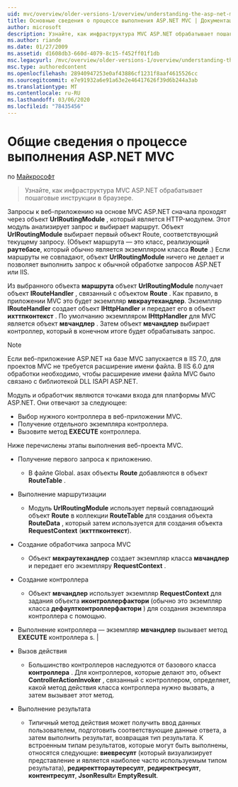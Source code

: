 ```yaml
---
uid: mvc/overview/older-versions-1/overview/understanding-the-asp-net-mvc-execution-process
title: Основные сведения о процессе выполнения ASP.NET MVC | Документация Майкрософт
author: microsoft
description: Узнайте, как инфраструктура MVC ASP.NET обрабатывает пошаговые инструкции в браузере.
ms.author: riande
ms.date: 01/27/2009
ms.assetid: d1608db3-660d-4079-8c15-f452ff01f1db
msc.legacyurl: /mvc/overview/older-versions-1/overview/understanding-the-asp-net-mvc-execution-process
msc.type: authoredcontent
ms.openlocfilehash: 28940947253e0af43886cf1231f8aaf4615526cc
ms.sourcegitcommit: e7e91932a6e91a63e2e46417626f39d6b244a3ab
ms.translationtype: MT
ms.contentlocale: ru-RU
ms.lasthandoff: 03/06/2020
ms.locfileid: "78435456"
---
```

# <a name="understanding-the-aspnet-mvc-execution-process"></a>Общие сведения о процессе выполнения ASP.NET MVC

по [Майкрософт](https://github.com/microsoft)

> Узнайте, как инфраструктура MVC ASP.NET обрабатывает пошаговые инструкции в браузере.

Запросы к веб-приложению на основе MVC ASP.NET сначала проходят через объект **UrlRoutingModule** , который является HTTP-модулем. Этот модуль анализирует запрос и выбирает маршрут. Объект **UrlRoutingModule** выбирает первый объект Route, соответствующий текущему запросу. (Объект маршрута — это класс, реализующий **раутебасе**, который обычно является экземпляром класса **Route** .) Если маршруты не совпадают, объект **UrlRoutingModule** ничего не делает и позволяет выполнить запрос к обычной обработке запросов ASP.NET или IIS.

Из выбранного объекта **маршрута** объект **UrlRoutingModule** получает объект **IRouteHandler** , связанный с объектом **Route** . Как правило, в приложении MVC это будет экземпляр **мвкраутехандлер**. Экземпляр **IRouteHandler** создает объект **IHttpHandler** и передает его в объект **ихттпконтекст** . По умолчанию экземпляром **IHttpHandler** для MVC является объект **мвчандлер** . Затем объект **мвчандлер** выбирает контроллер, который в конечном итоге будет обрабатывать запрос.

> [!NOTE]
> Если веб-приложение ASP.NET на базе MVC запускается в IIS 7.0, для проектов MVC не требуется расширение имени файла. В IIS 6.0 для обработки необходимо, чтобы расширение имени файла MVC было связано с библиотекой DLL ISAPI ASP.NET.

Модуль и обработчик являются точками входа для платформы MVC ASP.NET. Они отвечают за следующее:

- Выбор нужного контроллера в веб-приложении MVC.
- Получение отдельного экземпляра контроллера.
- Вызовите метод **EXECUTE** контроллера.

Ниже перечислены этапы выполнения веб-проекта MVC.

- Получение первого запроса к приложению. 

    - В файле Global. asax объекты **Route** добавляются в объект **RouteTable** .
- Выполнение маршрутизации 

    - Модуль **UrlRoutingModule** использует первый совпадающий объект **Route** в коллекции **RouteTable** для создания объекта **RouteData** , который затем используется для создания объекта **RequestContext** (**ихттпконтекст**).
- Создание обработчика запроса MVC 

    - Объект **мвкраутехандлер** создает экземпляр класса **мвчандлер** и передает его экземпляру **RequestContext** .
- Создание контроллера 

    - Объект **мвчандлер** использует экземпляр **RequestContext** для задания объекта **иконтроллерфактори** (обычно это экземпляр класса **дефаултконтроллерфактори** ) для создания экземпляра контроллера с помощью.
- Выполнение контроллера — экземпляр **мвчандлер** вызывает метод **EXECUTE** контроллера s. |
- Вызов действия 

    - Большинство контроллеров наследуются от базового класса **контроллера** . Для контроллеров, которые делают это, объект **ControllerActionInvoker** , связанный с контроллером, определяет, какой метод действия класса контроллера нужно вызвать, а затем вызывает этот метод.
- Выполнение результата 

    - Типичный метод действия может получить ввод данных пользователем, подготовить соответствующие данные ответа, а затем выполнить результат, возвращая тип результата. К встроенным типам результатов, которые могут быть выполнены, относятся следующие: **виевресулт** (который визуализирует представление и является наиболее часто используемым типом результата), **редиректтораутересулт**, **редиректресулт**, **контентресулт**, **JsonResult**и **EmptyResult**.
